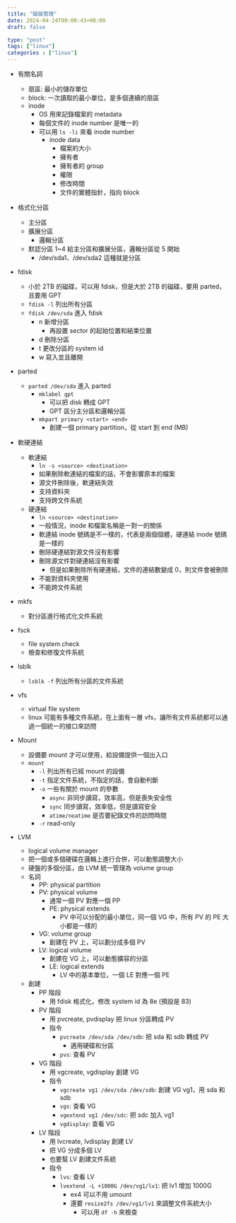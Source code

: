 ```yaml
---
title: "磁碟管理"
date: 2024-04-24T00:00:43+08:00
draft: false

type: "post"
tags: ["linux"]
categories : ["linux"]
---
```


- 有關名詞
  - 扇區: 最小的儲存單位
  - block: 一次讀取的最小單位，是多個連續的扇區
  - inode
    - OS 用來記錄檔案的 metadata
    - 每個文件的 inode number 是唯一的
    - 可以用 `ls -li` 來看 inode number
      - inode data
        - 檔案的大小
        - 擁有者
        - 擁有者的 group
        - 權限
        - 修改時間
        - 文件的實體指針，指向 block

- 格式化分區
  - 主分區
  - 擴展分區
    - 邏輯分區
  - 默認分區 1~4 給主分區和擴展分區，邏輯分區從 5 開始
    - /dev/sda1、/dev/sda2 這種就是分區

- fdisk
    - 小於 2TB 的磁碟，可以用 fdisk，但是大於 2TB 的磁碟，要用 parted，且要用 GPT
    - `fdisk -l` 列出所有分區
    - `fdisk /dev/sda` 進入 fdisk
      - n 新增分區
        - 再設置 sector 的起始位置和結束位置
      - d 刪除分區
      - t 更改分區的 system id
      - w 寫入並且離開

- parted
    - `parted /dev/sda` 進入 parted
        - `mklabel gpt`
          - 可以把 disk 轉成 GPT
          - GPT 區分主分區和邏輯分區
        - `mkpart primary <start> <end>`
          - 創建一個 primary partition，從 start 到 end (MB)

- 軟硬連結
  - 軟連結
    - `ln -s <source> <destination>`
    - 如果刪除軟連結的檔案的話，不會影響原本的檔案
    - 源文件刪除後，軟連結失效
    - 支持資料夾
    - 支持跨文件系統
  - 硬連結
    - `ln <source> <destination>`
    - 一般情況，inode 和檔案名稱是一對一的關係
    - 軟連結 inode 號碼是不一樣的，代表是兩個個體，硬連結 inode 號碼是一樣的
    - 刪除硬連結對源文件沒有影響
    - 刪除源文件對硬連結沒有影響
      - 但是如果刪除所有硬連結，文件的連結數變成 0，則文件會被刪除
    - 不能對資料夾使用
    - 不能跨文件系統

- mkfs
  - 對分區進行格式化文件系統

- fsck
  - file system check
  - 檢查和修復文件系統

- lsblk
  - `lsblk -f` 列出所有分區的文件系統

- vfs
  - virtual file system
  - linux 可能有多種文件系統，在上面有一層 vfs，讓所有文件系統都可以通過一個統一的接口來訪問

- Mount
  - 設備要 mount 才可以使用，給設備提供一個出入口
  - `mount`
    - `-l` 列出所有已經 mount 的設備
    - `-t` 指定文件系統，不指定的話，會自動判斷
    - `-o` 一些有關於 mount 的參數
      - `async` 非同步讀寫，效率高，但是喪失安全性
      - `sync` 同步讀寫，效率低，但是讀寫安全
      - `atime/noatime` 是否要紀錄文件的訪問時間
    - `-r` read-only

- LVM
    - logical volume manager
    - 把一個或多個硬碟在邏輯上進行合併，可以動態調整大小
    - 硬盤的多個分區，由 LVM 統一管理為 volume group
    - 名詞
      - PP: physical partition
      - PV: physical volume
        - 通常一個 PV 對應一個 PP
        - PE: physical extends
          - PV 中可以分配的最小單位，同一個 VG 中，所有 PV 的 PE 大小都是一樣的
      - VG: volume group
        - 創建在 PV 上，可以劃分成多個 PV
      - LV: logical volume
        - 創建在 VG 上，可以動態擴容的分區
        - LE: logical extends
          - LV 中的基本單位，一個 LE 對應一個 PE
    - 創建
      - PP 階段
        - 用 fdisk 格式化，修改 system id 為 8e (預設是 83)
      - PV 階段
        - 用 pvcreate, pvdisplay 把 linux 分區轉成 PV
        - 指令
          - `pvcreate /dev/sda /dev/sdb`: 把 sda 和 sdb 轉成 PV
            - 適用硬碟和分區
          - `pvs`: 查看 PV
      - VG 階段
        - 用 vgcreate, vgdisplay 創建 VG
        - 指令
          - `vgcreate vg1 /dev/sda /dev/sdb`: 創建 VG vg1，用 sda 和 sdb
          - `vgs`: 查看 VG
          - `vgextend vg1 /dev/sdc`: 把 sdc 加入 vg1
          - `vgdisplay`: 查看 VG
      - LV 階段
        - 用 lvcreate, lvdisplay 創建 LV
        - 把 VG 分成多個 LV
        - 也要幫 LV 創建文件系統
        - 指令
          - `lvs`: 查看 LV
          - `lvextend -L +1000G /dev/vg1/lv1`: 把 lv1 增加 1000G
            - ex4 可以不用 umount
            - 還要 `resize2fs /dev/vg1/lv1` 來調整文件系統大小
              - 可以用 `df -h` 來檢查